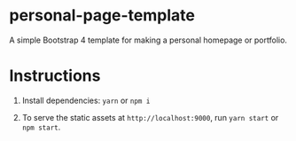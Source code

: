 # personal-page-template

A simple Bootstrap 4 template for making a personal homepage or portfolio.

# Instructions

1. Install dependencies: `yarn` or `npm i` 

2. To serve the static assets at `http://localhost:9000`, run `yarn start` or `npm start`.
